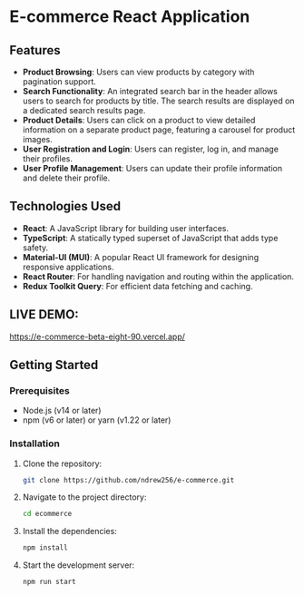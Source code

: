 # E-commerce React Application

## Features

- **Product Browsing**: Users can view products by category with pagination support.
- **Search Functionality**: An integrated search bar in the header allows users to search for products by title. The
  search results are displayed on a dedicated search results page.
- **Product Details**: Users can click on a product to view detailed information on a separate product page, featuring a
  carousel for product images.
- **User Registration and Login**: Users can register, log in, and manage their profiles.
- **User Profile Management**: Users can update their profile information and delete their profile.

## Technologies Used

- **React**: A JavaScript library for building user interfaces.
- **TypeScript**: A statically typed superset of JavaScript that adds type safety.
- **Material-UI (MUI)**: A popular React UI framework for designing responsive applications.
- **React Router**: For handling navigation and routing within the application.
- **Redux Toolkit Query**: For efficient data fetching and caching.

## LIVE DEMO:

https://e-commerce-beta-eight-90.vercel.app/

## Getting Started

### Prerequisites

- Node.js (v14 or later)
- npm (v6 or later) or yarn (v1.22 or later)

### Installation

1. Clone the repository:

   ```sh
   git clone https://github.com/ndrew256/e-commerce.git

2. Navigate to the project directory:

    ```sh
    cd ecommerce

3. Install the dependencies:

    ```sh
    npm install
4. Start the development server:

    ```sh
    npm run start
